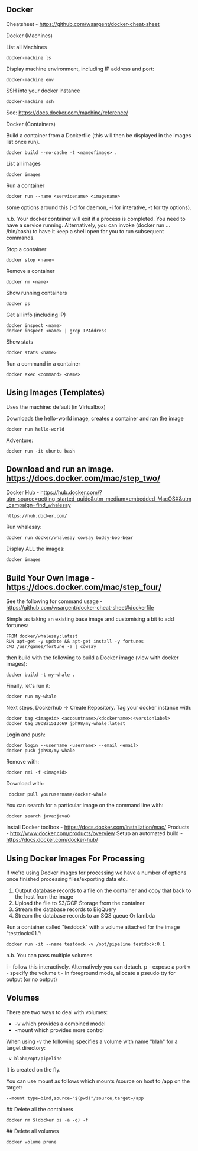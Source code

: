 ## Docker

Cheatsheet - https://github.com/wsargent/docker-cheat-sheet

Docker (Machines)

List all Machines

    docker-machine ls

Display machine environment, including IP address and port:

    docker-machine env
    
SSH into your docker instance

    docker-machine ssh
    
See: https://docs.docker.com/machine/reference/
    
Docker (Containers)

Build a container from a Dockerfile (this will then be displayed in the images list once run).

    docker build --no-cache -t <nameofimage> .

List all images

    docker images

Run a container

    docker run --name <servicename> <imagename>

some options around this (-d for daemon, -i for interative, -t for tty options).

n.b. Your docker container will exit if a process is completed.  You need to have a service running.  Alternatively, you can invoke (docker run ... /bin/bash) to have it keep a shell open for you to run subsequent commands.

Stop a container

    docker stop <name>

Remove a container

    docker rm <name>
    
Show running containers

    docker ps
    
Get all info (including IP)

    docker inspect <name>
    docker inspect <name> | grep IPAddress
    
Show stats

    docker stats <name>
    
Run a command in a container

    docker exec <command> <name>

## Using Images (Templates)

Uses the machine: default (in Virtualbox)

Downloads the hello-world image, creates a container and ran the image

    docker run hello-world

Adventure:

    docker run -it ubuntu bash

## Download and run an image. https://docs.docker.com/mac/step_two/

Docker Hub - https://hub.docker.com/?utm_source=getting_started_guide&utm_medium=embedded_MacOSX&utm_campaign=find_whalesay

    https://hub.docker.com/

Run whalesay:

    docker run docker/whalesay cowsay budsy-boo-bear

Display ALL the images:

    docker images

## Build Your Own Image - https://docs.docker.com/mac/step_four/

See the following for command usage - https://github.com/wsargent/docker-cheat-sheet#dockerfile

Simple as taking an existing base image and customising a bit to add fortunes:

    FROM docker/whalesay:latest
    RUN apt-get -y update && apt-get install -y fortunes
    CMD /usr/games/fortune -a | cowsay

then build with the following to build a Docker image (view with docker images):

    docker build -t my-whale .

Finally, let's run it:

    docker run my-whale

Next steps, Dockerhub -> Create Repository.  Tag your docker instance with:

    docker tag <imageid> <accountname>/<dockername>:<versionlabel>
    docker tag 39c8a1513c69 jph98/my-whale:latest
  
Login and push:

    docker login --username <username> --email <email>
    docker push jph98/my-whale
  
Remove with:

    docker rmi -f <imageid>
  
Download with:

     docker pull yourusername/docker-whale
   
You can search for a particular image on the command line with:

    docker search java:java8
  
Install Docker toolbox - https://docs.docker.com/installation/mac/
Products - http://www.docker.com/products/overview
Setup an automated build - https://docs.docker.com/docker-hub/

## Using Docker Images For Processing

If we're using Docker images for processing we have a number of options once finished processing files/exporting data etc..

1. Output database records to a file on the container and copy that back to the host from the image
2. Upload the file to S3/GCP Storage from the container
3. Stream the database records to BigQuery
4. Stream the database records to an SQS queue Or lambda

Run a container called "testdock" with a volume attached for the image "testdock:01.":

    docker run -it --name testdock -v /opt/pipeline testdock:0.1

n.b. You can pass multiple volumes

i - follow this interactively.  Alternatively you can detach.
p - expose a port
v - specify the volume
t - In foreground mode, allocate a pseudo tty for output (or no output)

## Volumes

There are two ways to deal with volumes:
* -v which provides a combined model
* -mount which provides more control

When using -v the following specifies a volume with name "blah" for a target directory:

    -v blah:/opt/pipeline
    
It is created on the fly.

You can use mount as follows which mounts /source on host to /app on the target:

    --mount type=bind,source="$(pwd)"/source,target=/app
    
## Delete all the containers

    docker rm $(docker ps -a -q) -f

## Delete all volumes

    docker volume prune

